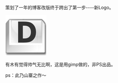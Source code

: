 

策划了一年的博客改版终于跨出了第一步----新Logo。

![image](/images/upload_dropbox/201109/d3_128.png)

有木有觉得帅气无比啊，这是用gimp做的，非PS出品。

ps：此乃山寨之作～


